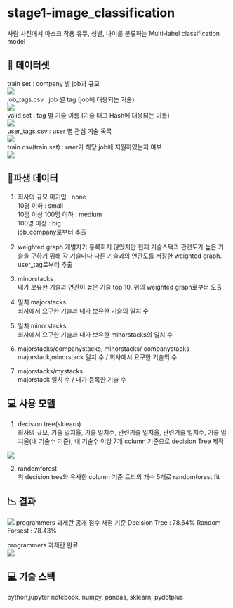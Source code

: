 # stage1-image_classification
사람 사진에서 마스크 착용 유무, 성별, 나이를 분류하는 Multi-label classification model

## :floppy_disk: 데이터셋
train set : company 별 job과 규모    
<img src="https://user-images.githubusercontent.com/43736669/94919776-fcce3780-04ef-11eb-8217-5b24a8303fef.png">  
job_tags.csv : job 별 tag  (job에 대응되는 기술)  
<img src="https://user-images.githubusercontent.com/43736669/94920971-4f105800-04f2-11eb-8041-37ad4d791527.png">  
valid set : tag 별 기술 이름 (기술 태그 Hash에 대응되는 이름)  
<img src ="https://user-images.githubusercontent.com/43736669/94921035-6e0eea00-04f2-11eb-9d67-c31336c783f2.png">  
user_tags.csv : user 별 관심 기술 목록  
<img src ="https://user-images.githubusercontent.com/43736669/94921123-9860a780-04f2-11eb-8d6c-5f192d35c645.png">  
train.csv(train set) : user가 해당 job에 지원하였는지 여부  
<img src ="https://user-images.githubusercontent.com/43736669/94921312-086f2d80-04f3-11eb-8256-c0e9c5cab12a.png">  

## :thought_balloon:파생 데이터
1) 회사의 규모 
미기입 : none  
10명 이하 : small   
10명 이상 100명 이하 : medium   
100명 이상 : big  
job_company로부터 추출  
 
2) weighted graph
개발자가 등록하지 않았지만 현재 기술스택과 관련도가 높은 기술을 구하기 위해 각 기술마다 다른 기술과의 연관도를 저장한 weighted graph.  
user_tag로부터 추출  
  
3) minorstacks   
내가 보유한 기술과 연관이 높은 기술 top 10. 위의 weighted graph로부터 도출  
  
4) 일치 majorstacks  
회사에서 요구한 기술과 내가 보유한 기술의 일치 수  
  
5) 일치 minorstacks  
회사에서 요구한 기술과 내가 보유한 minorstacks의 일치 수   

6) majorstacks/companystacks, minorstacks/ companystacks   
majorstack,minorstack 일치 수 / 회사에서 요구한 기술의 수   
  
7) majorstacks/mystacks   
majorstack 일치 수 / 내가 등록한 기술 수  

## :computer: 사용 모델    
1) decision tree(sklearn)   
회사의 규모, 기술 일치율, 기술 일치수, 관련기술 일치율, 관련기술 일치수, 기술 일치율(내 기술수 기준), 내 기술수 이상 7개 column 기준으로 decision Tree 제작  
<img src = "https://user-images.githubusercontent.com/43736669/94986971-fb5b4880-059d-11eb-92a7-a10b3e890f57.png">  
  
2) randomforest  
위 decision tree와 유사한 column 기준 트리의 개수 5개로 randomforest fit  
  
## :chart_with_downwards_trend: 결과  
<img src="https://user-images.githubusercontent.com/43736669/94987189-46c22680-059f-11eb-990e-bc406bd18326.png">  
programmers 과제란 공개 점수 채점 기준   
Decision Tree : 78.64%  
Random Forsest : 78.43%  
  
programmers 과제란 완료  
<img src="https://user-images.githubusercontent.com/43736669/95587945-b5125780-0a7d-11eb-8e70-2e3f390364e0.png">


## :computer: 기술 스택  
python,jupyter notebook, numpy, pandas, sklearn, pydotplus  
